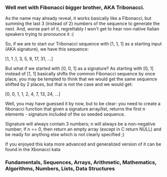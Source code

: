 ### Well met with Fibonacci bigger brother, AKA Tribonacci.

<p> As the name may already reveal, it works basically like a Fibonacci, but summing the last 3 (instead of 2) numbers of the sequence to generate the next. And, worse part of it, regrettably I won't get to hear non-native Italian speakers trying to pronounce it :(

<p> So, if we are to start our Tribonacci sequence with [1, 1, 1] as a starting input (AKA signature), we have this sequence:

<p> [1, 1 ,1, 3, 5, 9, 17, 31, ...]

<p> But what if we started with [0, 0, 1] as a signature? As starting with [0, 1] instead of [1, 1] basically shifts the common Fibonacci sequence by once place, you may be tempted to think that we would get the same sequence shifted by 2 places, but that is not the case and we would get:

<p> [0, 0, 1, 1, 2, 4, 7, 13, 24, ...]

<p> Well, you may have guessed it by now, but to be clear: you need to create a fibonacci function that given a signature array/list, returns the first n elements - signature included of the so seeded sequence.

<p> Signature will always contain 3 numbers; n will always be a non-negative number; if n == 0, then return an empty array (except in C return NULL) and be ready for anything else which is not clearly specified ;)

<p> If you enjoyed this kata more advanced and generalized version of it can be found in the Xbonacci kata

### Fundamentals, Sequences, Arrays, Arithmetic, Mathematics, Algorithms, Numbers, Lists, Data Structures
